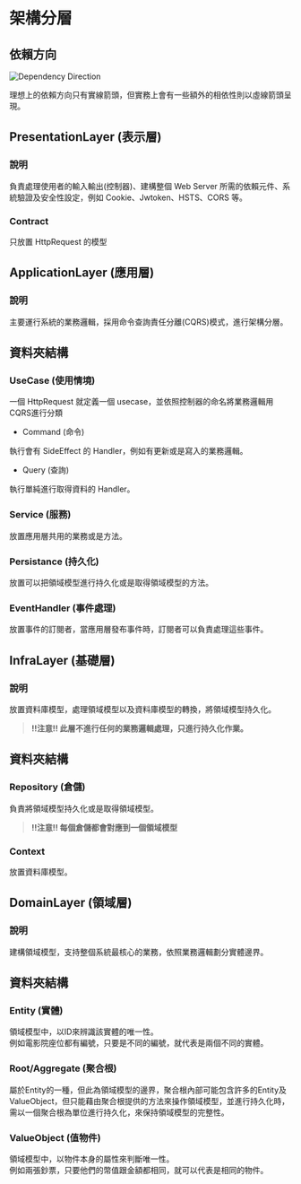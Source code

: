 # 架構分層

## 依賴方向

![Dependency Direction](https://github.com/user-attachments/assets/35e7cedb-de3e-443d-903e-245f7f7c05e9)

理想上的依賴方向只有實線箭頭，但實務上會有一些額外的相依性則以虛線箭頭呈現。


## PresentationLayer (表示層)

### 說明

負責處理使用者的輸入輸出(控制器)、建構整個 Web Server 所需的依賴元件、系統驗證及安全性設定，例如 Cookie、Jwtoken、HSTS、CORS 等。

### Contract

只放置 HttpRequest 的模型

## ApplicationLayer (應用層)

### 說明

主要運行系統的業務邏輯，採用命令查詢責任分離(CQRS)模式，進行架構分層。

## 資料夾結構

### UseCase (使用情境)

一個 HttpRequest 就定義一個 usecase，並依照控制器的命名將業務邏輯用CQRS進行分類

* Command (命令)

執行會有 SideEffect 的 Handler，例如有更新或是寫入的業務邏輯。

* Query (查詢)

執行單純進行取得資料的 Handler。

### Service (服務)

放置應用層共用的業務或是方法。

### Persistance (持久化)

放置可以把領域模型進行持久化或是取得領域模型的方法。

### EventHandler (事件處理)

放置事件的訂閱者，當應用層發布事件時，訂閱者可以負責處理這些事件。

## InfraLayer (基礎層)

### 說明

放置資料庫模型，處理領域模型以及資料庫模型的轉換，將領域模型持久化。  
>**!!注意!! 此層不進行任何的業務邏輯處理，只進行持久化作業。**

## 資料夾結構

### Repository (倉儲)

負責將領域模型持久化或是取得領域模型。
>**!!注意!! 每個倉儲都會對應到一個領域模型**

### Context

放置資料庫模型。

## DomainLayer (領域層)

### 說明

建構領域模型，支持整個系統最核心的業務，依照業務邏輯劃分實體邊界。

## 資料夾結構

### Entity (實體)

領域模型中，以ID來辨識該實體的唯一性。  
例如電影院座位都有編號，只要是不同的編號，就代表是兩個不同的實體。

### Root/Aggregate (聚合根)

屬於Entity的一種，但此為領域模型的邊界，聚合根內部可能包含許多的Entity及ValueObject，但只能藉由聚合根提供的方法來操作領域模型，並進行持久化時，需以一個聚合根為單位進行持久化，來保持領域模型的完整性。

### ValueObject (值物件)

領域模型中，以物件本身的屬性來判斷唯一性。  
例如兩張鈔票，只要他們的幣值跟金額都相同，就可以代表是相同的物件。
